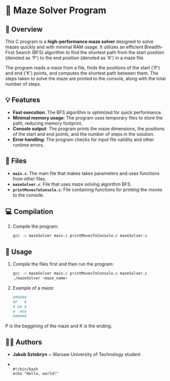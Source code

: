 # 🔢 Maze Solver Program

## 📝 Overview
This C program is a **high-performance maze solver** designed to solve mazes quickly and with minimal RAM usage. It utilizes an efficient Breadth-First Search (BFS) algorithm to find the shortest path from the start position (denoted as 'P') to the end position (denoted as 'K') in a maze file.

The program reads a maze from a file, finds the positions of the start ('P') and end ('K') points, and computes the shortest path between them. The steps taken to solve the maze are printed to the console, along with the total number of steps.

## 💡 Features
- **Fast execution**: The BFS algorithm is optimized for quick performance.
- **Minimal memory usage**: The program uses temporary files to store the path, reducing memory footprint.
- **Console output**: The program prints the maze dimensions, the positions of the start and end points, and the number of steps in the solution.
- **Error handling**: The program checks for input file validity and other runtime errors.

## 📁 Files
- **`main.c`**: The main file that makes takes parameters and uses functions from other files.
- **`mazeSolver.c`**: File that uses maze solving algorithm BFS.
- **`printMovesToConsole.c`**: File containing functions for printing the moves to the console.

## 💻 Compilation
1. Compile the program:
   ```bash
   gcc -o mazeSolver main.c printMovesToConsole.c mazeSolver.c

## 🔨 Usage
1. Compile the files first and then run the program:
   ```bash
   gcc -o mazeSolver main.c printMovesToConsole.c mazeSolver.c
   ./mazeSolver <maze_name>
2. Example of a maze:
   ```bash
   ######
   #P   #
   # ## #
   #  #K#
   ######
P is the beggining of the maze and K is the ending.    
   

## 🙋‍♂️ Authors
- **Jakub Sztobryn** ~ Warsaw University of Technology student

- <style>
pre {
    background-color: #2d2d2d;
    color: #cccccc;
    padding: 10px;
    border-radius: 5px;
}
</style>
<pre><code class="bash">
#!/bin/bash
echo "Hello, world!"
</code></pre>
